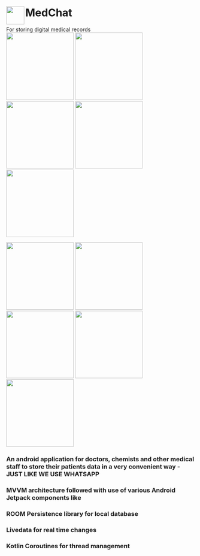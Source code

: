 # MedChat <a href="url"><img src="https://user-images.githubusercontent.com/53184162/110616811-fc327f00-81ba-11eb-9e7f-4351eafba08d.png" align="left" height="48" width="48" ></a>
For storing digital medical records
<br>
<a href="url"><img src="https://user-images.githubusercontent.com/53184162/114327387-7bb6c380-9b56-11eb-8c7d-8cb34a9c8c1c.jpeg" height = "auto" width ="180" ></a>
<a href="url"><img src="https://user-images.githubusercontent.com/53184162/114327517-05669100-9b57-11eb-97c3-d2603e05769f.jpeg" height = "auto" width ="180" ></a>
<a href="url"><img src="https://user-images.githubusercontent.com/53184162/114327548-23cc8c80-9b57-11eb-9284-b6299843d1cd.jpeg" height = "auto" width ="180" ></a>
<a href="url"><img src="https://user-images.githubusercontent.com/53184162/114327554-29c26d80-9b57-11eb-9405-cb4acb3351d0.jpeg" height = "auto" width ="180" ></a>
<a href="url"><img src="https://user-images.githubusercontent.com/53184162/114327558-2cbd5e00-9b57-11eb-9c99-a4aaf9014806.jpeg" height = "auto" width ="180" ></a>

<a href="url"><img src="https://user-images.githubusercontent.com/53184162/114327703-ca189200-9b57-11eb-8b33-13f2234a5280.jpeg" height = "auto" width ="180" ></a>
<a href="url"><img src="https://user-images.githubusercontent.com/53184162/114327708-cd138280-9b57-11eb-9129-6c69271923ab.jpeg" height = "auto" width ="180" ></a>
<a href="url"><img src="https://user-images.githubusercontent.com/53184162/114327709-cf75dc80-9b57-11eb-8415-6a4110f1dcce.jpeg" height = "auto" width ="180" ></a>
<a href="url"><img src="https://user-images.githubusercontent.com/53184162/114327714-d270cd00-9b57-11eb-97db-f4874d2b2c56.jpeg" height = "auto" width ="180" ></a>
<a href="url"><img src="https://user-images.githubusercontent.com/53184162/114327719-d56bbd80-9b57-11eb-937b-206117c8eee4.jpeg" height = "auto" width ="180" ></a>

### An android application for doctors, chemists and other medical staff to store their patients data in a very convenient way - JUST LIKE WE USE WHATSAPP
### MVVM architecture followed with use of various Android Jetpack components like 
### ROOM Persistence library for local database
### Livedata for real time changes
### Kotlin Coroutines for thread management
